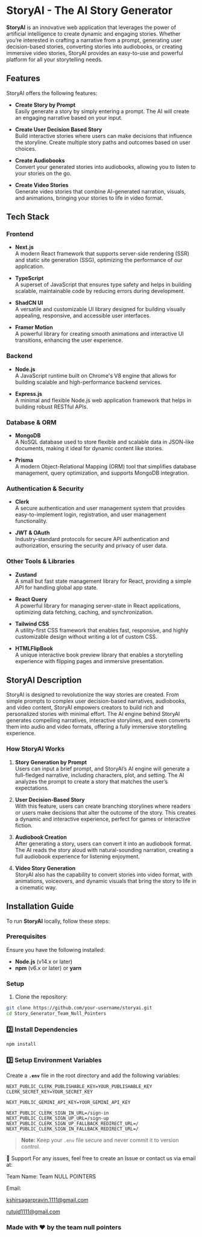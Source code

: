 # StoryAI - The AI Story Generator

**StoryAI** is an innovative web application that leverages the power of artificial intelligence to create dynamic and engaging stories. Whether you’re interested in crafting a narrative from a prompt, generating user decision-based stories, converting stories into audiobooks, or creating immersive video stories, StoryAI provides an easy-to-use and powerful platform for all your storytelling needs.

## Features

StoryAI offers the following features:

- **Create Story by Prompt**  
  Easily generate a story by simply entering a prompt. The AI will create an engaging narrative based on your input.

- **Create User Decision Based Story**  
  Build interactive stories where users can make decisions that influence the storyline. Create multiple story paths and outcomes based on user choices.

- **Create Audiobooks**  
  Convert your generated stories into audiobooks, allowing you to listen to your stories on the go.

- **Create Video Stories**  
  Generate video stories that combine AI-generated narration, visuals, and animations, bringing your stories to life in video format.

## Tech Stack

### Frontend

- **Next.js**  
  A modern React framework that supports server-side rendering (SSR) and static site generation (SSG), optimizing the performance of our application.
  
- **TypeScript**  
  A superset of JavaScript that ensures type safety and helps in building scalable, maintainable code by reducing errors during development.
  
- **ShadCN UI**  
  A versatile and customizable UI library designed for building visually appealing, responsive, and accessible user interfaces.

- **Framer Motion**  
  A powerful library for creating smooth animations and interactive UI transitions, enhancing the user experience.

### Backend

- **Node.js**  
  A JavaScript runtime built on Chrome's V8 engine that allows for building scalable and high-performance backend services.

- **Express.js**  
  A minimal and flexible Node.js web application framework that helps in building robust RESTful APIs.

### Database & ORM

- **MongoDB**  
  A NoSQL database used to store flexible and scalable data in JSON-like documents, making it ideal for dynamic content like stories.

- **Prisma**  
  A modern Object-Relational Mapping (ORM) tool that simplifies database management, query optimization, and supports MongoDB integration.

### Authentication & Security

- **Clerk**  
  A secure authentication and user management system that provides easy-to-implement login, registration, and user management functionality.

- **JWT & OAuth**  
  Industry-standard protocols for secure API authentication and authorization, ensuring the security and privacy of user data.

### Other Tools & Libraries

- **Zustand**  
  A small but fast state management library for React, providing a simple API for handling global app state.

- **React Query**  
  A powerful library for managing server-state in React applications, optimizing data fetching, caching, and synchronization.

- **Tailwind CSS**  
  A utility-first CSS framework that enables fast, responsive, and highly customizable design without writing a lot of custom CSS.

- **HTMLFlipBook**  
  A unique interactive book preview library that enables a storytelling experience with flipping pages and immersive presentation.

## StoryAI Description

StoryAI is designed to revolutionize the way stories are created. From simple prompts to complex user decision-based narratives, audiobooks, and video content, StoryAI empowers creators to build rich and personalized stories with minimal effort. The AI engine behind StoryAI generates compelling narratives, interactive storylines, and even converts them into audio and video formats, offering a fully immersive storytelling experience.

### How StoryAI Works

1. **Story Generation by Prompt**  
   Users can input a brief prompt, and StoryAI’s AI engine will generate a full-fledged narrative, including characters, plot, and setting. The AI analyzes the prompt to create a story that matches the user’s expectations.

2. **User Decision-Based Story**  
   With this feature, users can create branching storylines where readers or users make decisions that alter the outcome of the story. This creates a dynamic and interactive experience, perfect for games or interactive fiction.

3. **Audiobook Creation**  
   After generating a story, users can convert it into an audiobook format. The AI reads the story aloud with natural-sounding narration, creating a full audiobook experience for listening enjoyment.

4. **Video Story Generation**  
   StoryAI also has the capability to convert stories into video format, with animations, voiceovers, and dynamic visuals that bring the story to life in a cinematic way.

## Installation Guide

To run **StoryAI** locally, follow these steps:

### Prerequisites

Ensure you have the following installed:

- **Node.js** (v14.x or later)  
- **npm** (v6.x or later) or **yarn**

### Setup

1. Clone the repository:
```bash
git clone https://github.com/your-username/storyai.git
cd Story_Generator_Team_Null_Pointers
```

### 2️⃣ Install Dependencies
```sh
npm install
```

### 3️⃣ Setup Environment Variables
Create a **`.env`** file in the root directory and add the following variables:
```env
NEXT_PUBLIC_CLERK_PUBLISHABLE_KEY=YOUR_PUBLISHABLE_KEY
CLERK_SECRET_KEY=YOUR_SECRET_KEY

NEXT_PUBLIC_GEMINI_API_KEY=YOUR_GEMINI_API_KEY

NEXT_PUBLIC_CLERK_SIGN_IN_URL=/sign-in
NEXT_PUBLIC_CLERK_SIGN_UP_URL=/sign-up
NEXT_PUBLIC_CLERK_SIGN_UP_FALLBACK_REDIRECT_URL=/
NEXT_PUBLIC_CLERK_SIGN_IN_FALLBACK_REDIRECT_URL=/
```

> **Note:** Keep your `.env` file secure and never commit it to version control.

📧 Support
For any issues, feel free to create an Issue or contact us via email at:

Team Name: Team NULL POINTERS

Email:

kshirsagarpravin.1111@gmail.com

rutujd1111@gmail.com


### Made with ❤️ by the team null pointers
